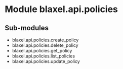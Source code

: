 Module blaxel.api.policies
==========================

Sub-modules
-----------
* blaxel.api.policies.create_policy
* blaxel.api.policies.delete_policy
* blaxel.api.policies.get_policy
* blaxel.api.policies.list_policies
* blaxel.api.policies.update_policy